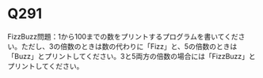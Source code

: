 # Q291

FizzBuzz問題：1から100までの数をプリントするプログラムを書いてください。ただし、3の倍数のときは数の代わりに「Fizz」と、5の倍数のときは「Buzz」とプリントしてください。3と5両方の倍数の場合には「FizzBuzz」とプリントしてください。
